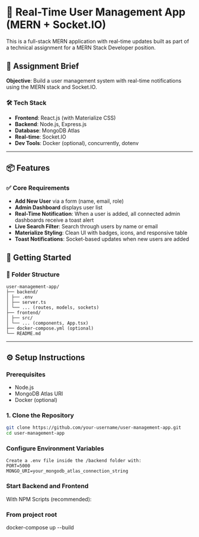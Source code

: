 # 👥 Real-Time User Management App (MERN + Socket.IO)

This is a full-stack MERN application with real-time updates built as part of a technical assignment for a MERN Stack Developer position.

## 📌 Assignment Brief

**Objective**: Build a user management system with real-time notifications using the MERN stack and Socket.IO.

### 🛠 Tech Stack
- **Frontend**: React.js (with Materialize CSS)
- **Backend**: Node.js, Express.js
- **Database**: MongoDB Atlas
- **Real-time**: Socket.IO
- **Dev Tools**: Docker (optional), concurrently, dotenv

---

## 📦 Features

### ✅ Core Requirements
- **Add New User** via a form (name, email, role)
- **Admin Dashboard** displays user list
- **Real-Time Notification**: When a user is added, all connected admin dashboards receive a toast alert
- **Live Search Filter**: Search through users by name or email
- **Materialize Styling**: Clean UI with badges, icons, and responsive table
- **Toast Notifications**: Socket-based updates when new users are added

## 🚀 Getting Started

### 📁 Folder Structure
```
user-management-app/
├── backend/
│ ├── .env
│ ├── server.ts
│ └── ... (routes, models, sockets)
├── frontend/
│ ├── src/
│ └── ... (components, App.tsx)
├── docker-compose.yml (optional)
└── README.md
```


---

## ⚙️ Setup Instructions

### Prerequisites
- Node.js
- MongoDB Atlas URI
- Docker (optional)

### 1. Clone the Repository

```bash
git clone https://github.com/your-username/user-management-app.git
cd user-management-app
```

### Configure Environment Variables
```
Create a .env file inside the /backend folder with:
PORT=5000
MONGO_URI=your_mongodb_atlas_connection_string
```
### Start Backend and Frontend
With NPM Scripts (recommended):

### From project root
docker-compose up --build


